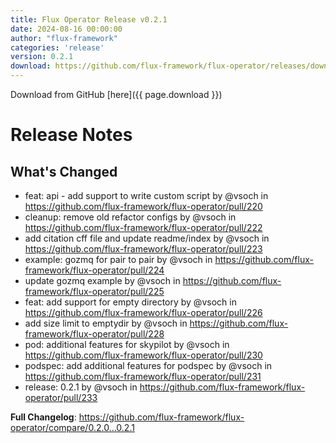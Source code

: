 ```yaml
---
title: Flux Operator Release v0.2.1
date: 2024-08-16 00:00:00
author: "flux-framework"
categories: 'release'
version: 0.2.1
download: https://github.com/flux-framework/flux-operator/releases/download/0.2.1/flux-operator-arm.yaml
---
```


Download from GitHub [here]({{ page.download }})

# Release Notes

## What's Changed
* feat: api - add support to write custom script by @vsoch in https://github.com/flux-framework/flux-operator/pull/220
* cleanup: remove old refactor configs by @vsoch in https://github.com/flux-framework/flux-operator/pull/222
* add citation cff file and update readme/index by @vsoch in https://github.com/flux-framework/flux-operator/pull/223
* example: gozmq for pair to pair by @vsoch in https://github.com/flux-framework/flux-operator/pull/224
* update gozmq example by @vsoch in https://github.com/flux-framework/flux-operator/pull/225
* feat: add support for empty directory by @vsoch in https://github.com/flux-framework/flux-operator/pull/226
* add size limit to emptydir by @vsoch in https://github.com/flux-framework/flux-operator/pull/228
* pod: additional features for skypilot by @vsoch in https://github.com/flux-framework/flux-operator/pull/230
* podspec: add additional features for podspec by @vsoch in https://github.com/flux-framework/flux-operator/pull/231
* release: 0.2.1 by @vsoch in https://github.com/flux-framework/flux-operator/pull/233


**Full Changelog**: https://github.com/flux-framework/flux-operator/compare/0.2.0...0.2.1